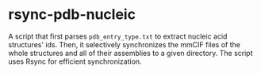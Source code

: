 # rsync-pdb-nucleic

A script that first parses `pdb_entry_type.txt` to extract nucleic acid structures' ids. Then, it selectively synchronizes the mmCIF files of the whole structures and all of their assemblies to a given directory. The script uses Rsync for efficient synchronization.
